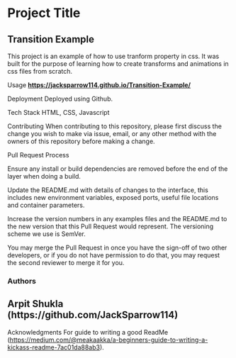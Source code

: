 <h1>Project Title</h1><h2>Transition Example</h2>
This project is an example of how to use tranform property in css. It was built for the purpose of learning how to create transforms and animations in css files from scratch.

Usage <strong>https://jacksparrow114.github.io/Transition-Example/</strong>

Deployment 
Deployed using Github.

Tech Stack 
HTML, CSS, Javascript

Contributing 
When contributing to this repository, please first discuss the change you wish to make via issue, email, or any other method with the owners of this repository before making a change.

Pull Request Process

Ensure any install or build dependencies are removed before the end of the layer when doing a build.

Update the README.md with details of changes to the interface, this includes new environment variables, exposed ports, useful file locations and container parameters.

Increase the version numbers in any examples files and the README.md to the new version that this Pull Request would represent. The versioning scheme we use is SemVer.

You may merge the Pull Request in once you have the sign-off of two other developers, or if you do not have permission to do that, you may request the second reviewer to merge it for you.

<h3>Authors</h3> 
<h2>Arpit Shukla (https://github.com/JackSparrow114) </h2>

Acknowledgments
For guide to writing a good ReadMe (https://medium.com/@meakaakka/a-beginners-guide-to-writing-a-kickass-readme-7ac01da88ab3).
